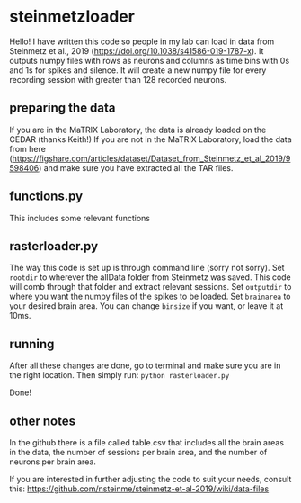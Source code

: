 # steinmetzloader

Hello! 
I have written this code so people in my lab can load in data from Steinmetz et al., 2019 (https://doi.org/10.1038/s41586-019-1787-x). 
It outputs numpy files with rows as neurons and columns as time bins with 0s and 1s for spikes and silence. It will create a new numpy file for every recording session with greater than 128 recorded neurons.

## preparing the data
If you are in the MaTRIX Laboratory, the data is already loaded on the CEDAR (thanks Keith!)
If you are not in the MaTRIX Laboratory, load the data from here (https://figshare.com/articles/dataset/Dataset_from_Steinmetz_et_al_2019/9598406) and make sure you have extracted all the TAR files. 

## functions.py
This includes some relevant functions

## rasterloader.py
The way this code is set up is through command line (sorry not sorry). 
Set `rootdir` to wherever the allData folder from Steinmetz was saved. This code will comb through that folder and extract relevant sessions.
Set `outputdir` to where you want the numpy files of the spikes to be loaded. 
Set `brainarea` to your desired brain area. 
You can change `binsize` if you want, or leave it at 10ms.

## running
After all these changes are done, go to terminal and make sure you are in the right location. Then simply run:
`python rasterloader.py`

Done! 

## other notes
In the github there is a file called table.csv that includes all the brain areas in the data, the number of sessions per brain area, and the number of neurons per brain area. 

If you are interested in further adjusting the code to suit your needs, consult this:
https://github.com/nsteinme/steinmetz-et-al-2019/wiki/data-files


